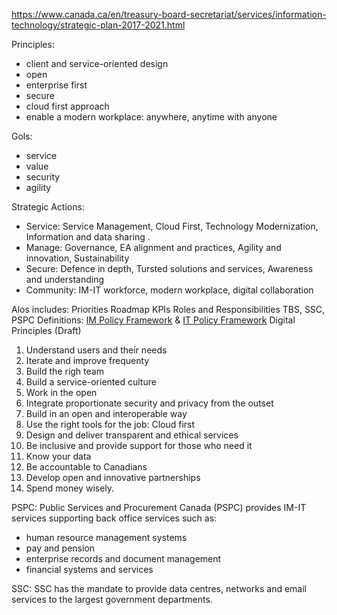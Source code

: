https://www.canada.ca/en/treasury-board-secretariat/services/information-technology/strategic-plan-2017-2021.html

Principles:
- client and service-oriented design
- open
- enterprise first
- secure
- cloud first approach
- enable a modern workplace: anywhere, anytime with anyone

Gols:
- service
- value
- security
- agility

Strategic Actions:
- Service: Service Management, Cloud First, Technology Modernization, Information and data sharing .
- Manage: Governance, EA alignment and practices, Agility and innovation, Sustainability
- Secure: Defence in depth, Tursted solutions and services, Awareness and understanding
- Community: IM-IT workforce, modern workplace, digital collaboration

Alos includes:
Priorities
Roadmap
KPIs
Roles and Responsibilities TBS, SSC, PSPC
Definitions: [IM Policy Framework](http://www.tbs-sct.gc.ca/pol/doc-eng.aspx?id=12452) & [IT Policy Framework](http://www.tbs-sct.gc.ca/pol/doc-eng.aspx?id=12452)
Digital Principles (Draft)
  1. Understand users and their needs
  1. Iterate and improve frequenty
  1. Build the righ team
  1. Build a service-oriented culture
  1. Work in the open
  1. Integrate proportionate security and privacy from the outset
  1. Build in an open and interoperable way
  1. Use the right tools for the job: Cloud first
  1. Design and deliver transparent and ethical services
  1. Be inclusive and provide support for those who need it
  1. Know your data
  1. Be accountable to Canadians
  1. Develop open and innovative partnerships
  1. Spend money wisely.


PSPC:
Public Services and Procurement Canada (PSPC) provides IM-IT services supporting back office services such as:
- human resource management systems
- pay and pension
- enterprise records and document management
- financial systems and services

SSC: SSC has the mandate to provide data centres, networks and email services to the largest government departments.
